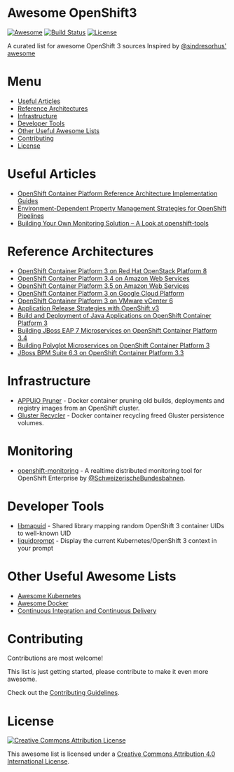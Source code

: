 Awesome OpenShift3
=======================================================================

[![Awesome](https://cdn.rawgit.com/sindresorhus/awesome/d7305f38d29fed78fa85652e3a63e154dd8e8829/media/badge.svg)](https://github.com/sindresorhus/awesome)
[![Build Status](https://travis-ci.org/oscp/awesome-openshift3.svg?branch=master)](https://travis-ci.org/oscp/awesome-openshift3)
[![License](https://img.shields.io/badge/License-CC%20by%204.0-brightgreen.svg)](http://creativecommons.org/licenses/by/4.0/)

A curated list for awesome OpenShift 3 sources
Inspired by [@sindresorhus' awesome](https://github.com/sindresorhus/awesome)

Menu
=======================================================================

* [Useful Articles](#useful-articles)
* [Reference Architectures](#reference-architectures)
* [Infrastructure](#infrastructure)
* [Developer Tools](#developer-tools)
* [Other Useful Awesome Lists](#other-useful-awesome-lists)
* [Contributing](#contributing)
* [License](#license)

Useful Articles
=======================================================================

* [OpenShift Container Platform Reference Architecture Implementation Guides](https://blog.openshift.com/openshift-container-platform-reference-architecture-implementation-guides/)
* [Environment-Dependent Property Management Strategies for OpenShift Pipelines](https://blog.openshift.com/environment-dependent-property-management-strategies-openshift-pipelines/)
* [Building Your Own Monitoring Solution – A Look at openshift-tools](https://blog.openshift.com/build-monitoring-solution-look-openshift-tools/)

Reference Architectures
=======================================================================

* [OpenShift Container Platform 3 on Red Hat OpenStack Platform 8](https://access.redhat.com/articles/2743631)
* [OpenShift Container Platform 3.4 on Amazon Web Services](https://access.redhat.com/articles/2623521)
* [OpenShift Container Platform 3.5 on Amazon Web Services](https://access.redhat.com/articles/3018151)
* [OpenShift Container Platform 3 on Google Cloud Platform ](https://access.redhat.com/articles/2751521)
* [OpenShift Container Platform 3 on VMware vCenter 6](https://access.redhat.com/articles/2745171)
* [Application Release Strategies with OpenShift v3](https://access.redhat.com/articles/2897391)
* [Build and Deployment of Java Applications on OpenShift Container Platform 3](https://access.redhat.com/articles/3016691)
* [Building JBoss EAP 7 Microservices on OpenShift Container Platform 3.4](https://access.redhat.com/articles/2407801)
* [Building Polyglot Microservices on OpenShift Container Platform 3](https://access.redhat.com/articles/2893381)
* [JBoss BPM Suite 6.3 on OpenShift Container Platform 3.3](https://access.redhat.com/articles/2893421)

Infrastructure
=======================================================================

* [APPUiO Pruner](https://github.com/appuio/appuio-pruner) - Docker container pruning old builds, deployments and registry images from an OpenShift cluster.
* [Gluster Recycler](https://github.com/appuio/gluster-recycler) - Docker container recycling freed Gluster persistence volumes.

Monitoring
=======================================================================

* [openshift-monitoring](https://github.com/oscp/openshift-monitoring) - A realtime distributed monitoring tool for OpenShift Enterprise by [@SchweizerischeBundesbahnen](https://github.com/SchweizerischeBundesbahnen).

Developer Tools
=======================================================================

* [libmapuid](https://github.com/appuio/libmapuid) -  Shared library mapping random OpenShift 3 container UIDs to well-known UID
* [liquidprompt](https://github.com/dtschan/liquidprompt) - Display the current Kubernetes/OpenShift 3 context in your prompt

Other Useful Awesome Lists
=======================================================================

* [Awesome Kubernetes](https://github.com/ramitsurana/awesome-kubernetes)
* [Awesome Docker](https://github.com/veggiemonk/awesome-docker)
* [Continuous Integration and Continuous Delivery](https://github.com/ciandcd/awesome-ciandcd)

Contributing
=======================================================================

Contributions are most welcome!

This list is just getting started, please contribute to make it even more awesome.

Check out the [Contributing Guidelines](CONTRIBUTING.md).

License
=======================================================================

[![Creative Commons Attribution License](https://mirrors.creativecommons.org/presskit/buttons/88x31/svg/by.svg)](http://creativecommons.org/licenses/by/4.0)

This awesome list is licensed under a [Creative Commons Attribution 4.0 International License](http://creativecommons.org/licenses/by/4.0).
